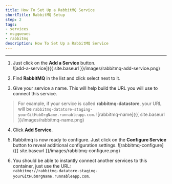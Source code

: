 ```yaml
---
title: How To Set Up a RabbitMQ Service
shortTitle: RabbitMQ Setup
step: 2
tags:
- services
- msgqueues
- rabbitmq
description: How To Set Up a RabbitMQ Service
---
```


---

1. Just click on the **Add a Service** button.  
  ![add-a-service]({{ site.baseurl }}/images/rabbitmq-add-service.png)

2. Find **RabbitMQ** in the list and click select next to it.

3. Give your service a name. This will help build the URL you will use to connect this service.
  > For example, if your service is called **rabbitmq-datastore**, your URL will be `rabbitmq-datatore-staging-yourGitHubOrgName.runnableapp.com`.
  ![rabbitmq-name]({{ site.baseurl }}/images/rabbitmq-name.png)

4. Click **Add Service**.

5. Rabbitmq is now ready to configure. Just click on the **Configure Service** button to reveal additional configuration settings.
  ![rabbitmq-configure]({{ site.baseurl }}/images/rabbitmq-configure.png)

6. You should be able to instantly connect another services to this container, just use the URL:  
    `rabbitmq://rabbitmq-datatore-staging-yourGitHubOrgName.runnableapp.com`.
